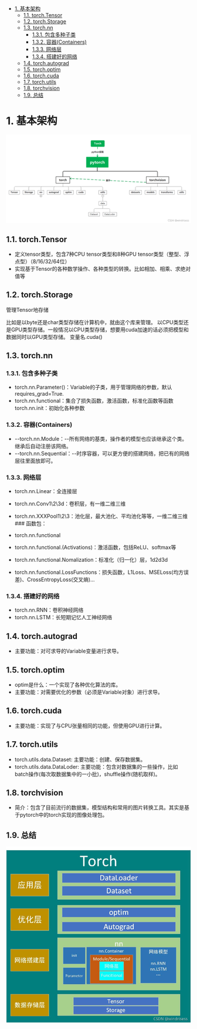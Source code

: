 - [1. 基本架构](#1-基本架构)
  - [1.1. torch.Tensor](#11-torchtensor)
  - [1.2. torch.Storage](#12-torchstorage)
  - [1.3. torch.nn](#13-torchnn)
    - [1.3.1. 包含多种子类](#131-包含多种子类)
    - [1.3.2. 容器(Containers)](#132-容器containers)
    - [1.3.3. 网络层](#133-网络层)
    - [1.3.4. 搭建好的网络](#134-搭建好的网络)
  - [1.4. torch.autograd](#14-torchautograd)
  - [1.5. torch.optim](#15-torchoptim)
  - [1.6. torch.cuda](#16-torchcuda)
  - [1.7. torch.utils](#17-torchutils)
  - [1.8. torchvision](#18-torchvision)
  - [1.9. 总结](#19-总结)

# 1. 基本架构

![1716624774220](../../.images/pytorch/1716624774220.png)

## 1.1. torch.Tensor

- 定义tensor类型，包含7种CPU tensor类型和8种GPU tensor类型（整型、浮点型）（8/16/32/64位）
- 实现基于Tensor的各种数学操作、各种类型的转换。比如相加、相乘、求绝对值等

## 1.2. torch.Storage

管理Tensor地存储

比如是以byte还是char类型存储在计算机中，就由这个库来管理。
以CPU类型还是GPU类型存储。一般情况以CPU类型存储，想要用cuda加速的话必须把模型和数据同时以GPU类型存储。 变量名.cuda()

## 1.3. torch.nn

### 1.3.1. 包含多种子类

- torch.nn.Parameter()：Variable的子类，用于管理网络的参数，默认requires_grad=True.
- torch.nn.functional：集合了损失函数，激活函数，标准化函数等函数
  torch.nn.init：初始化各种参数

### 1.3.2. 容器(Containers)

- --torch.nn.Module：--所有网络的基类，操作者的模型也应该继承这个类。继承后自动注册该网络。
- --torch.nn.Sequential：--时序容器，可以更方便的搭建网络，把已有的网络层往里面放即可。

### 1.3.3. 网络层

- torch.nn.Linear：全连接层
- torch.nn.Conv1\2\3d：卷积层，有一维二维三维
- torch.nn.XXXPool1\2\3：池化层，最大池化、平均池化等等，一维二维三维### 函数包：
- torch.nn.functional
- torch.nn.functional.(Activations)：激活函数，包括ReLU、softmax等

- torch.nn.functional.Nomalization：标准化（归一化）层，1d2d3d
- torch.nn.functional.LossFunctions：损失函数，L1Loss、MSELoss(均方误差)、CrossEntropyLoss(交叉熵)…

### 1.3.4. 搭建好的网络

- torch.nn.RNN：卷积神经网络
- torch.nn.LSTM：长短期记忆人工神经网络

## 1.4. torch.autograd

- 主要功能：对可求导的Variable变量进行求导。

## 1.5. torch.optim

- optim是什么：一个实现了各种优化算法的库。
- 主要功能：对需要优化的参数（必须是Variable对象）进行求导。

## 1.6. torch.cuda

- 主要功能：实现了与CPU张量相同的功能，但使用GPU进行计算。

## 1.7. torch.utils

- torch.utils.data.Dataset:
主要功能：创建、保存数据集。
- torch.utils.data.DataLoder:
主要功能：包含对数据集的一些操作，比如batch操作(每次取数据集中的一小批)，shuffle操作(随机取样)。

## 1.8. torchvision

- 简介：包含了目前流行的数据集，模型结构和常用的图片转换工具。其实是基于pytorch中的torch实现的图像处理包。

## 1.9. 总结

![alt text](../../.images/pytorch/image.png)
